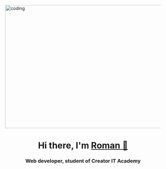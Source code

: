 <img src="https://www.google.com/url?sa=i&url=https%3A%2F%2Ftenor.com%2Fview%2Faesthetic-wallpaper-gif-24827736&psig=AOvVaw0Jnz_PgSuE6eRdWLQqw0FB&ust=1676060286850000&source=images&cd=vfe&ved=0CA8QjRxqFwoTCKCkpaKhif0CFQAAAAAdAAAAABAd" alt="coding" width="800" height="400" align="center">
<h1 align="center">Hi there, I'm <a href="" target="_blank">Roman 👋</a> 
<h3 align="center">Web developer, student of Creator IT Academy</h3>
